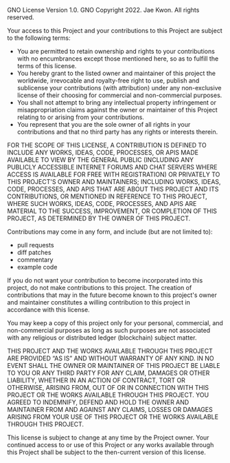 GNO License Version 1.0.
GNO Copyright 2022.  Jae Kwon.  All rights reserved.

Your access to this Project and your contributions to this Project are subject
to the following terms:

 * You are permitted to retain ownership and rights to your contributions with
   no encumbrances except those mentioned here, so as to fulfill the terms of
   this license.
 * You hereby grant to the listed owner and maintainer of this project the
   worldwide, irrevocable and royalty-free right to use, publish and sublicense
   your contributions (with attribution) under any non-exclusive license of
   their choosing for commercial and non-commercial purposes.
 * You shall not attempt to bring any intellectual property infringement or
   misappropriation claims against the owner or maintainer of this Project
   relating to or arising from your contributions.
 * You represent that you are the sole owner of all rights in your
   contributions and that no third party has any rights or interests therein.

FOR THE SCOPE OF THIS LICENSE, A CONTRIBUTION IS DEFINED TO INCLUDE ANY WORKS,
IDEAS, CODE, PROCESSES, OR APIS MADE AVAILABLE TO VIEW BY THE GENERAL PUBLIC
(INCLUDING ANY PUBLICLY ACCESSIBLE INTERNET FORUMS AND CHAT SERVERS WHERE
ACCESS IS AVAILABLE FOR FREE WITH REGISTRATION) OR PRIVATELY TO THIS PROJECT'S
OWNER AND MAINTAINERS; INCLUDING WORKS, IDEAS, CODE, PROCESSES, AND APIS THAT
ARE ABOUT THIS PROJECT AND ITS CONTRIBUTIONS, OR MENTIONED IN REFERENCE TO THIS
PROJECT, WHERE SUCH WORKS, IDEAS, CODE, PROCESSES, AND APIS ARE MATERIAL TO THE
SUCCESS, IMPROVEMENT, OR COMPLETION OF THIS PROJECT, AS DETERMINED BY THE OWNER
OF THIS PROJECT.

Contributions may come in any form, and include (but are not limited to):

 * pull requests
 * diff patches
 * commentary
 * example code

If you do not want your contribution to become incorporated into this project,
do not make contributions to this project. The creation of contributions that
may in the future become known to this project's owner and maintainer
constitutes a willing contribution to this project in accordance with this
license.

You may keep a copy of this project only for your personal, commercial, and
non-commercial purposes as long as such purposes are not associated with any
religious or distributed ledger (blockchain) subject matter.

THIS PROJECT AND THE WORKS AVAILABLE THROUGH THIS PROJECT ARE PROVIDED “AS IS”
AND WITHOUT WARRANTY OF ANY KIND. IN NO EVENT SHALL THE OWNER OR MAINTAINER OF
THIS PROJECT BE LIABLE TO YOU OR ANY THIRD PARTY FOR ANY CLAIM, DAMAGES OR
OTHER LIABILITY, WHETHER IN AN ACTION OF CONTRACT, TORT OR OTHERWISE, ARISING
FROM, OUT OF OR IN CONNECTION WITH THIS PROJECT OR THE WORKS AVAILABLE THROUGH
THIS PROJECT.  YOU AGREED TO INDEMNIFY, DEFEND AND HOLD THE OWNER AND
MAINTAINER FROM AND AGAINST ANY CLAIMS, LOSSES OR DAMAGES ARISING FROM YOUR USE
OF THIS PROJECT OR THE WORKS AVAILABLE THROUGH THIS PROJECT.

This license is subject to change at any time by the Project owner.  Your
continued access to or use of this Project or any works available through this
Project shall be subject to the then-current version of this license.
